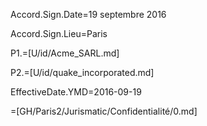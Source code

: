 Accord.Sign.Date=19 septembre 2016

Accord.Sign.Lieu=Paris

P1.=[U/id/Acme_SARL.md]

P2.=[U/id/quake_incorporated.md]  

EffectiveDate.YMD=2016-09-19

=[GH/Paris2/Jurismatic/Confidentialité/0.md]